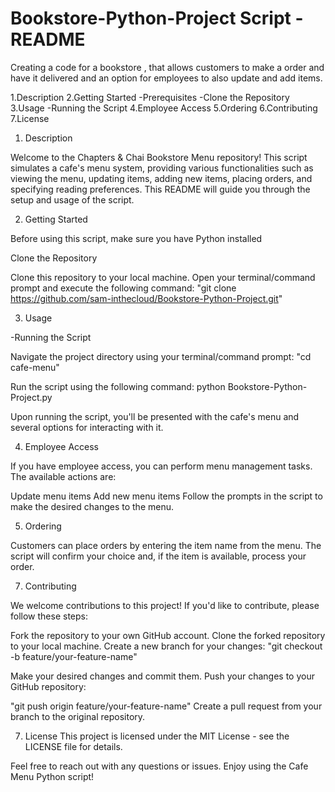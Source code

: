 # Bookstore-Python-Project Script - README
Creating a code for a bookstore , that allows customers to make a order and have it delivered and an option for employees to also update and add items.

1.Description
2.Getting Started
-Prerequisites
-Clone the Repository
3.Usage
-Running the Script
4.Employee Access
5.Ordering
6.Contributing
7.License

1. Description
   
Welcome to the Chapters & Chai Bookstore Menu repository! This script simulates a cafe's menu system, providing various functionalities such as viewing the menu, updating items, adding new items, placing orders, and specifying reading preferences. This README will guide you through the setup and usage of the script.

2. Getting Started
   
Before using this script, make sure you have Python installed

Clone the Repository

Clone this repository to your local machine. Open your terminal/command prompt and execute the following command:
"git clone https://github.com/sam-inthecloud/Bookstore-Python-Project.git"


3. Usage
   
-Running the Script

Navigate the project directory using your terminal/command prompt:
"cd cafe-menu"

Run the script using the following command:
python Bookstore-Python-Project.py

Upon running the script, you'll be presented with the cafe's menu and several options for interacting with it.

4. Employee Access
   
If you have employee access, you can perform menu management tasks. The available actions are:

Update menu items
Add new menu items
Follow the prompts in the script to make the desired changes to the menu.

5. Ordering
   
Customers can place orders by entering the item name from the menu. The script will confirm your choice and, if the item is available, process your order.

7. Contributing
   
We welcome contributions to this project! If you'd like to contribute, please follow these steps:

Fork the repository to your own GitHub account.
Clone the forked repository to your local machine.
Create a new branch for your changes:
"git checkout -b feature/your-feature-name"

Make your desired changes and commit them.
Push your changes to your GitHub repository:

"git push origin feature/your-feature-name"
Create a pull request from your branch to the original repository.

7. License
This project is licensed under the MIT License - see the LICENSE file for details.

Feel free to reach out with any questions or issues. Enjoy using the Cafe Menu Python script!

